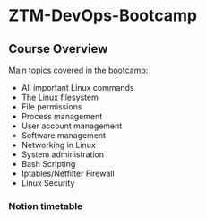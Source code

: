 # ZTM-DevOps-Bootcamp

## Course Overview

Main topics covered in the bootcamp:
- All important Linux commands
- The Linux filesystem
- File permissions
- Process management
- User account management
- Software management
- Networking in Linux
- System administration
- Bash Scripting
- Iptables/Netfilter Firewall
- Linux Security


### Notion timetable
